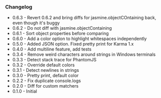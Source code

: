 ### Changelog

- 0.6.3 - Revert 0.6.2 and bring diffs for jasmine.objectCOntaining back, even though it's buggy
- 0.6.2 - Do not diff with jasmine.objectContaining
- 0.6.1 - Sort object properties before comparing
- 0.6.0 - Add a color option to highlight whitespaces independently
- 0.5.0 - Added JSON option. Fixed pretty print for Karma 1.x
- 0.4.0 - Add multiline feature, add tests
- 0.3.4 - Remove weird characters around strings in Windows terminals
- 0.3.3 - Detect stack trace for PhantomJS
- 0.3.2 - Override default colors
- 0.3.1 - Detect newlines in strings
- 0.3.0 - Pretty print, default color
- 0.2.2 - Fix duplicate console.logs
- 0.2.0 - Diff for custom matchers
- 0.1.0 - Initial
